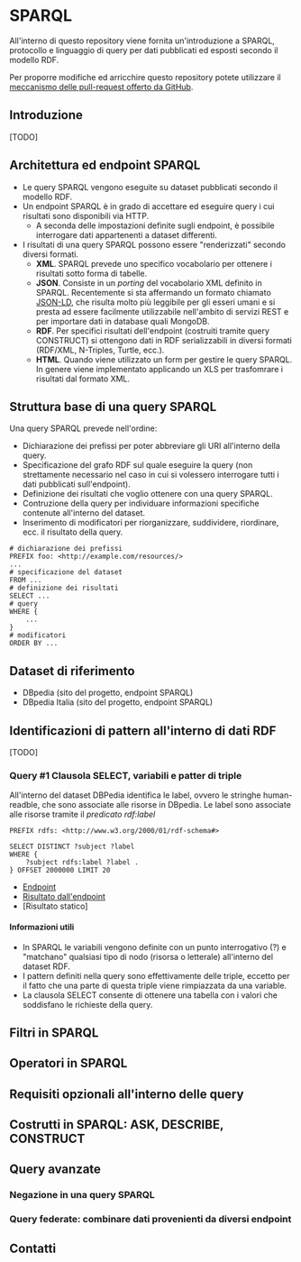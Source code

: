 # SPARQL 
All'interno di questo repository viene fornita un'introduzione a SPARQL, protocollo e linguaggio di query per dati pubblicati ed esposti secondo il modello RDF. 

Per proporre modifiche ed arricchire questo repository potete utilizzare il [meccanismo delle pull-request offerto da GitHub](https://help.github.com/articles/using-pull-requests/).

## Introduzione
[TODO]

## Architettura ed endpoint SPARQL
* Le query SPARQL vengono eseguite su dataset pubblicati secondo il modello RDF. 
* Un endpoint SPARQL è in grado di accettare ed eseguire query i cui risultati sono disponibili via HTTP.
    * A seconda delle impostazioni definite sugli endpoint, è possibile interrogare dati appartenenti a dataset differenti.
* I risultati di una query SPARQL possono essere "renderizzati" secondo diversi formati.
    * **XML**. SPARQL prevede uno specifico vocabolario per ottenere i risultati sotto forma di tabelle.
    * **JSON**. Consiste in un *porting* del vocabolario XML definito in SPARQL. Recentemente si sta affermando un formato chiamato [JSON-LD](http://json-ld.org/), che risulta molto più leggibile per gli esseri umani e si presta ad essere facilmente utilizzabile nell'ambito di servizi REST e per importare dati in database quali MongoDB.
    * **RDF**. Per specifici risultati dell'endpoint (costruiti tramite query CONSTRUCT) si ottengono dati in RDF serializzabili in diversi formati (RDF/XML, N-Triples, Turtle, ecc.).
    * **HTML**. Quando viene utilizzato un form per gestire le query SPARQL. In genere viene implementato applicando un XLS per trasfomrare i risultati dal formato XML.

## Struttura base di una query SPARQL
Una query SPARQL prevede nell'ordine:

* Dichiarazione dei prefissi per poter abbreviare gli URI all'interno della query.
* Specificazione del grafo RDF sul quale eseguire la query (non strettamente necessario nel caso in cui si volessero interrogare tutti i dati pubblicati sull'endpoint).
* Definizione dei risultati che voglio ottenere con una query SPARQL.
* Contruzione della query per individuare informazioni specifiche contenute all'interno del dataset. 
* Inserimento di modificatori per riorganizzare, suddividere, riordinare, ecc. il risultato della query.

```
# dichiarazione dei prefissi
PREFIX foo: <http://example.com/resources/>
...
# specificazione del dataset
FROM ...
# definizione dei risultati
SELECT ...
# query
WHERE {
    ...
}
# modificatori
ORDER BY ...
```

## Dataset di riferimento
* DBpedia (sito del progetto, endpoint SPARQL)
* DBpedia Italia (sito del progetto, endpoint SPARQL)

## Identificazioni di pattern all'interno di dati RDF
[TODO]

### Query #1 Clausola SELECT, variabili e patter di triple
All'interno del dataset DBPedia identifica le label, ovvero le stringhe human-readble, che sono associate alle risorse in DBpedia. Le label sono associate alle risorse tramite il *predicato rdf:label*  

```
PREFIX rdfs: <http://www.w3.org/2000/01/rdf-schema#>

SELECT DISTINCT ?subject ?label
WHERE {
    ?subject rdfs:label ?label .
} OFFSET 2000000 LIMIT 20
```

* [Endpoint](http://dbpedia.org/sparql)
* [Risultato dall'endpoint](http://dbpedia.org/sparql?default-graph-uri=http%3A%2F%2Fdbpedia.org&query=PREFIX+rdfs%3A+%3Chttp%3A%2F%2Fwww.w3.org%2F2000%2F01%2Frdf-schema%23%3E%0D%0A%0D%0ASELECT+DISTINCT+%3Fsubject+%3Flabel%0D%0AWHERE+%7B%0D%0A++++%3Fsubject+rdfs%3Alabel+%3Flabel+.%0D%0A%7D+OFFSET+2000000+LIMIT+20&format=text%2Fhtml&CXML_redir_for_subjs=121&CXML_redir_for_hrefs=&timeout=30000&debug=on)
* [Risultato statico]

#### Informazioni utili
* In SPARQL le variabili vengono definite con un punto interrogativo (?) e "matchano" qualsiasi tipo di nodo (risorsa o letterale) all'interno del dataset RDF.
* I pattern definiti nella query sono effettivamente delle triple, eccetto per il fatto che una parte di questa triple viene rimpiazzata da una variable.
* La clausola SELECT consente di ottenere una tabella con i valori che soddisfano le richieste della query.

## Filtri in SPARQL

## Operatori in SPARQL

## Requisiti opzionali all'interno delle query

## Costrutti in SPARQL: ASK, DESCRIBE, CONSTRUCT

## Query avanzate

### Negazione in una query SPARQL

### Query federate: combinare dati provenienti da diversi endpoint

## Contatti
